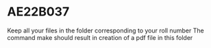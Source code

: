 # AE22B037
Keep all your files in the folder corresponding to your roll number
The command make should result in creation of a pdf file in this folder
